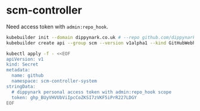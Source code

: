 # scm-controller

Need access token with `admin:repo_hook`.

```sh
kubebuilder init --domain dippynark.co.uk # --repo github.com/dippynark/scm-controller
kubebuilder create api --group scm --version v1alpha1 --kind GitHubWebhook
```

```sh
kubectl apply -f - <<EOF
apiVersion: v1
kind: Secret
metadata:
  name: github
  namespace: scm-controller-system
stringData:
  # dippynark personal access token with admin:repo_hook scope
  token: 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
EOF
```
